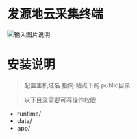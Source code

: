 # 发源地云采集终端
![输入图片说明](https://gitee.com/uploads/images/2018/0123/120318_87910cb7_1601883.jpeg "cloud_frame.jpg")


# 安装说明
>配置主机域名 指向 站点下的 public目录

>以下目录需要可写操作权限

- runtime/
- data/
- app/


